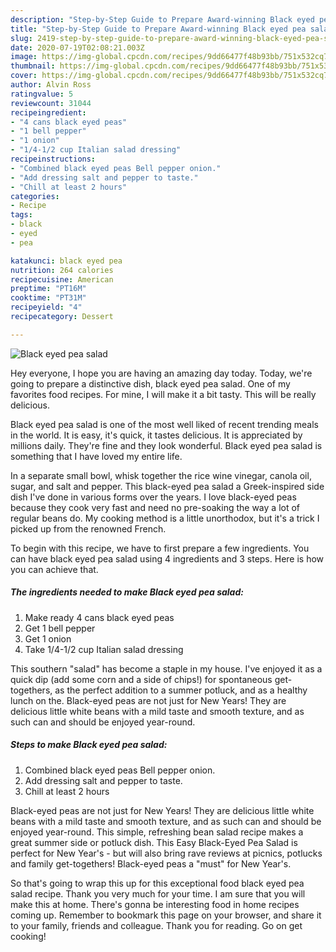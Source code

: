 ```yaml
---
description: "Step-by-Step Guide to Prepare Award-winning Black eyed pea salad"
title: "Step-by-Step Guide to Prepare Award-winning Black eyed pea salad"
slug: 2419-step-by-step-guide-to-prepare-award-winning-black-eyed-pea-salad
date: 2020-07-19T02:08:21.003Z
image: https://img-global.cpcdn.com/recipes/9dd66477f48b93bb/751x532cq70/black-eyed-pea-salad-recipe-main-photo.jpg
thumbnail: https://img-global.cpcdn.com/recipes/9dd66477f48b93bb/751x532cq70/black-eyed-pea-salad-recipe-main-photo.jpg
cover: https://img-global.cpcdn.com/recipes/9dd66477f48b93bb/751x532cq70/black-eyed-pea-salad-recipe-main-photo.jpg
author: Alvin Ross
ratingvalue: 5
reviewcount: 31044
recipeingredient:
- "4 cans black eyed peas"
- "1 bell pepper"
- "1 onion"
- "1/4-1/2 cup Italian salad dressing"
recipeinstructions:
- "Combined black eyed peas Bell pepper onion."
- "Add dressing salt and pepper to taste."
- "Chill at least 2 hours"
categories:
- Recipe
tags:
- black
- eyed
- pea

katakunci: black eyed pea 
nutrition: 264 calories
recipecuisine: American
preptime: "PT16M"
cooktime: "PT31M"
recipeyield: "4"
recipecategory: Dessert

---
```



![Black eyed pea salad](https://img-global.cpcdn.com/recipes/9dd66477f48b93bb/751x532cq70/black-eyed-pea-salad-recipe-main-photo.jpg)

Hey everyone, I hope you are having an amazing day today. Today, we're going to prepare a distinctive dish, black eyed pea salad. One of my favorites food recipes. For mine, I will make it a bit tasty. This will be really delicious.

Black eyed pea salad is one of the most well liked of recent trending meals in the world. It is easy, it's quick, it tastes delicious. It is appreciated by millions daily. They're fine and they look wonderful. Black eyed pea salad is something that I have loved my entire life.

In a separate small bowl, whisk together the rice wine vinegar, canola oil, sugar, and salt and pepper. This black-eyed pea salad a Greek-inspired side dish I&#39;ve done in various forms over the years. I love black-eyed peas because they cook very fast and need no pre-soaking the way a lot of regular beans do. My cooking method is a little unorthodox, but it&#39;s a trick I picked up from the renowned French.


To begin with this recipe, we have to first prepare a few ingredients. You can have black eyed pea salad using 4 ingredients and 3 steps. Here is how you can achieve that.

<!--inarticleads1-->

##### The ingredients needed to make Black eyed pea salad:

1. Make ready 4 cans black eyed peas
1. Get 1 bell pepper
1. Get 1 onion
1. Take 1/4-1/2 cup Italian salad dressing


This southern &#34;salad&#34; has become a staple in my house. I&#39;ve enjoyed it as a quick dip (add some corn and a side of chips!) for spontaneous get-togethers, as the perfect addition to a summer potluck, and as a healthy lunch on the. Black-eyed peas are not just for New Years! They are delicious little white beans with a mild taste and smooth texture, and as such can and should be enjoyed year-round. 

<!--inarticleads2-->

##### Steps to make Black eyed pea salad:

1. Combined black eyed peas Bell pepper onion.
1. Add dressing salt and pepper to taste.
1. Chill at least 2 hours


Black-eyed peas are not just for New Years! They are delicious little white beans with a mild taste and smooth texture, and as such can and should be enjoyed year-round. This simple, refreshing bean salad recipe makes a great summer side or potluck dish. This Easy Black-Eyed Pea Salad is perfect for New Year&#39;s - but will also bring rave reviews at picnics, potlucks and family get-togethers! Black-eyed peas a &#34;must&#34; for New Year&#39;s. 

So that's going to wrap this up for this exceptional food black eyed pea salad recipe. Thank you very much for your time. I am sure that you will make this at home. There's gonna be interesting food in home recipes coming up. Remember to bookmark this page on your browser, and share it to your family, friends and colleague. Thank you for reading. Go on get cooking!
